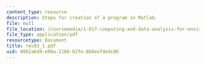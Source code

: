```yaml
---
content_type: resource
description: Steps for creation of a program in Matlab.
file: null
file_location: /coursemedia/1-017-computing-and-data-analysis-for-environmental-applications-fall-2003/0062abd9e08a2168b2fe8b6eef4edc0b_rec03_1.pdf
file_type: application/pdf
resourcetype: Document
title: rec03_1.pdf
uid: 0062abd9-e08a-2168-b2fe-8b6eef4edc0b
---
```

